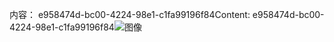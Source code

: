 <span data-ttu-id="43323-101">内容： e958474d-bc00-4224-98e1-c1fa99196f84</span><span class="sxs-lookup"><span data-stu-id="43323-101">Content: e958474d-bc00-4224-98e1-c1fa99196f84</span></span>![图像](400d7462-3a2b-4a79-85ae-dcf770a05529.png)
